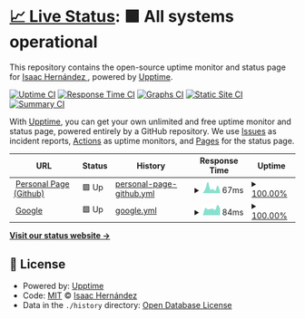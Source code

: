 # [📈 Live Status](https://demo.upptime.js.org): <!--live status--> **🟩 All systems operational**

This repository contains the open-source uptime monitor and status page for [Isaac Hernández ](https://axiom-of-choice.herokuapp.com/), powered by [Upptime](https://github.com/upptime/upptime).

[![Uptime CI](https://github.com/axiom-of-choice/uptime/workflows/Uptime%20CI/badge.svg)](https://github.com/axiom-of-choice/uptime/actions?query=workflow%3A%22Uptime+CI%22)
[![Response Time CI](https://github.com/axiom-of-choice/uptime/workflows/Response%20Time%20CI/badge.svg)](https://github.com/axiom-of-choice/uptime/actions?query=workflow%3A%22Response+Time+CI%22)
[![Graphs CI](https://github.com/axiom-of-choice/uptime/workflows/Graphs%20CI/badge.svg)](https://github.com/axiom-of-choice/uptime/actions?query=workflow%3A%22Graphs+CI%22)
[![Static Site CI](https://github.com/axiom-of-choice/uptime/workflows/Static%20Site%20CI/badge.svg)](https://github.com/axiom-of-choice/uptime/actions?query=workflow%3A%22Static+Site+CI%22)
[![Summary CI](https://github.com/axiom-of-choice/uptime/workflows/Summary%20CI/badge.svg)](https://github.com/axiom-of-choice/uptime/actions?query=workflow%3A%22Summary+CI%22)

With [Upptime](https://upptime.js.org), you can get your own unlimited and free uptime monitor and status page, powered entirely by a GitHub repository. We use [Issues](https://github.com/axiom-of-choice/uptime/issues) as incident reports, [Actions](https://github.com/axiom-of-choice/uptime/actions) as uptime monitors, and [Pages](https://demo.upptime.js.org) for the status page.

<!--start: status pages-->
<!-- This summary is generated by Upptime (https://github.com/upptime/upptime) -->
<!-- Do not edit this manually, your changes will be overwritten -->
<!-- prettier-ignore -->
| URL | Status | History | Response Time | Uptime |
| --- | ------ | ------- | ------------- | ------ |
| <img alt="" src="https://icons.duckduckgo.com/ip3/axiom-of-choice.github.io.ico" height="13"> [Personal Page (Github)](https://axiom-of-choice.github.io/) | 🟩 Up | [personal-page-github.yml](https://github.com/axiom-of-choice/uptime/commits/HEAD/history/personal-page-github.yml) | <details><summary><img alt="Response time graph" src="./graphs/personal-page-github/response-time-week.png" height="20"> 67ms</summary><br><a href="https://demo.upptime.js.org/history/personal-page-github"><img alt="Response time 98" src="https://img.shields.io/endpoint?url=https%3A%2F%2Fraw.githubusercontent.com%2Faxiom-of-choice%2Fuptime%2FHEAD%2Fapi%2Fpersonal-page-github%2Fresponse-time.json"></a><br><a href="https://demo.upptime.js.org/history/personal-page-github"><img alt="24-hour response time 21" src="https://img.shields.io/endpoint?url=https%3A%2F%2Fraw.githubusercontent.com%2Faxiom-of-choice%2Fuptime%2FHEAD%2Fapi%2Fpersonal-page-github%2Fresponse-time-day.json"></a><br><a href="https://demo.upptime.js.org/history/personal-page-github"><img alt="7-day response time 67" src="https://img.shields.io/endpoint?url=https%3A%2F%2Fraw.githubusercontent.com%2Faxiom-of-choice%2Fuptime%2FHEAD%2Fapi%2Fpersonal-page-github%2Fresponse-time-week.json"></a><br><a href="https://demo.upptime.js.org/history/personal-page-github"><img alt="30-day response time 95" src="https://img.shields.io/endpoint?url=https%3A%2F%2Fraw.githubusercontent.com%2Faxiom-of-choice%2Fuptime%2FHEAD%2Fapi%2Fpersonal-page-github%2Fresponse-time-month.json"></a><br><a href="https://demo.upptime.js.org/history/personal-page-github"><img alt="1-year response time 98" src="https://img.shields.io/endpoint?url=https%3A%2F%2Fraw.githubusercontent.com%2Faxiom-of-choice%2Fuptime%2FHEAD%2Fapi%2Fpersonal-page-github%2Fresponse-time-year.json"></a></details> | <details><summary><a href="https://demo.upptime.js.org/history/personal-page-github">100.00%</a></summary><a href="https://demo.upptime.js.org/history/personal-page-github"><img alt="All-time uptime 99.81%" src="https://img.shields.io/endpoint?url=https%3A%2F%2Fraw.githubusercontent.com%2Faxiom-of-choice%2Fuptime%2FHEAD%2Fapi%2Fpersonal-page-github%2Fuptime.json"></a><br><a href="https://demo.upptime.js.org/history/personal-page-github"><img alt="24-hour uptime 100.00%" src="https://img.shields.io/endpoint?url=https%3A%2F%2Fraw.githubusercontent.com%2Faxiom-of-choice%2Fuptime%2FHEAD%2Fapi%2Fpersonal-page-github%2Fuptime-day.json"></a><br><a href="https://demo.upptime.js.org/history/personal-page-github"><img alt="7-day uptime 100.00%" src="https://img.shields.io/endpoint?url=https%3A%2F%2Fraw.githubusercontent.com%2Faxiom-of-choice%2Fuptime%2FHEAD%2Fapi%2Fpersonal-page-github%2Fuptime-week.json"></a><br><a href="https://demo.upptime.js.org/history/personal-page-github"><img alt="30-day uptime 100.00%" src="https://img.shields.io/endpoint?url=https%3A%2F%2Fraw.githubusercontent.com%2Faxiom-of-choice%2Fuptime%2FHEAD%2Fapi%2Fpersonal-page-github%2Fuptime-month.json"></a><br><a href="https://demo.upptime.js.org/history/personal-page-github"><img alt="1-year uptime 99.81%" src="https://img.shields.io/endpoint?url=https%3A%2F%2Fraw.githubusercontent.com%2Faxiom-of-choice%2Fuptime%2FHEAD%2Fapi%2Fpersonal-page-github%2Fuptime-year.json"></a></details>
| <img alt="" src="https://icons.duckduckgo.com/ip3/www.google.com.ico" height="13"> [Google](https://www.google.com) | 🟩 Up | [google.yml](https://github.com/axiom-of-choice/uptime/commits/HEAD/history/google.yml) | <details><summary><img alt="Response time graph" src="./graphs/google/response-time-week.png" height="20"> 84ms</summary><br><a href="https://demo.upptime.js.org/history/google"><img alt="Response time 101" src="https://img.shields.io/endpoint?url=https%3A%2F%2Fraw.githubusercontent.com%2Faxiom-of-choice%2Fuptime%2FHEAD%2Fapi%2Fgoogle%2Fresponse-time.json"></a><br><a href="https://demo.upptime.js.org/history/google"><img alt="24-hour response time 83" src="https://img.shields.io/endpoint?url=https%3A%2F%2Fraw.githubusercontent.com%2Faxiom-of-choice%2Fuptime%2FHEAD%2Fapi%2Fgoogle%2Fresponse-time-day.json"></a><br><a href="https://demo.upptime.js.org/history/google"><img alt="7-day response time 84" src="https://img.shields.io/endpoint?url=https%3A%2F%2Fraw.githubusercontent.com%2Faxiom-of-choice%2Fuptime%2FHEAD%2Fapi%2Fgoogle%2Fresponse-time-week.json"></a><br><a href="https://demo.upptime.js.org/history/google"><img alt="30-day response time 86" src="https://img.shields.io/endpoint?url=https%3A%2F%2Fraw.githubusercontent.com%2Faxiom-of-choice%2Fuptime%2FHEAD%2Fapi%2Fgoogle%2Fresponse-time-month.json"></a><br><a href="https://demo.upptime.js.org/history/google"><img alt="1-year response time 102" src="https://img.shields.io/endpoint?url=https%3A%2F%2Fraw.githubusercontent.com%2Faxiom-of-choice%2Fuptime%2FHEAD%2Fapi%2Fgoogle%2Fresponse-time-year.json"></a></details> | <details><summary><a href="https://demo.upptime.js.org/history/google">100.00%</a></summary><a href="https://demo.upptime.js.org/history/google"><img alt="All-time uptime 100.00%" src="https://img.shields.io/endpoint?url=https%3A%2F%2Fraw.githubusercontent.com%2Faxiom-of-choice%2Fuptime%2FHEAD%2Fapi%2Fgoogle%2Fuptime.json"></a><br><a href="https://demo.upptime.js.org/history/google"><img alt="24-hour uptime 100.00%" src="https://img.shields.io/endpoint?url=https%3A%2F%2Fraw.githubusercontent.com%2Faxiom-of-choice%2Fuptime%2FHEAD%2Fapi%2Fgoogle%2Fuptime-day.json"></a><br><a href="https://demo.upptime.js.org/history/google"><img alt="7-day uptime 100.00%" src="https://img.shields.io/endpoint?url=https%3A%2F%2Fraw.githubusercontent.com%2Faxiom-of-choice%2Fuptime%2FHEAD%2Fapi%2Fgoogle%2Fuptime-week.json"></a><br><a href="https://demo.upptime.js.org/history/google"><img alt="30-day uptime 100.00%" src="https://img.shields.io/endpoint?url=https%3A%2F%2Fraw.githubusercontent.com%2Faxiom-of-choice%2Fuptime%2FHEAD%2Fapi%2Fgoogle%2Fuptime-month.json"></a><br><a href="https://demo.upptime.js.org/history/google"><img alt="1-year uptime 100.00%" src="https://img.shields.io/endpoint?url=https%3A%2F%2Fraw.githubusercontent.com%2Faxiom-of-choice%2Fuptime%2FHEAD%2Fapi%2Fgoogle%2Fuptime-year.json"></a></details>

<!--end: status pages-->

[**Visit our status website →**](https://demo.upptime.js.org)

## 📄 License

- Powered by: [Upptime](https://github.com/upptime/upptime)
- Code: [MIT](./LICENSE) © [Isaac Hernández ](https://axiom-of-choice.herokuapp.com/)
- Data in the `./history` directory: [Open Database License](https://opendatacommons.org/licenses/odbl/1-0/)
